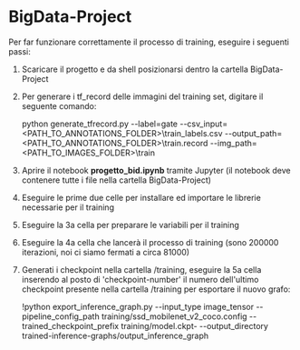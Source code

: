 # BigData-Project

Per far funzionare correttamente il processo di training, eseguire i seguenti passi:

1. Scaricare il progetto e da shell posizionarsi dentro la cartella BigData-Project
2. Per generare i tf_record delle immagini del training set, digitare il seguente comando:
   
   python generate_tfrecord.py --label=gate --csv_input=<PATH_TO_ANNOTATIONS_FOLDER>\train_labels.csv --output_path=<PATH_TO_ANNOTATIONS_FOLDER>\train.record --img_path=<PATH_TO_IMAGES_FOLDER>\train

3. Aprire il notebook **progetto_bid.ipynb** tramite Jupyter (il notebook deve contenere tutte i file nella cartella BigData-Project)
4. Eseguire le prime due celle per installare ed importare le librerie necessarie per il training
5. Eseguire la 3a cella per preparare le variabili per il training
6. Eseguire la 4a cella che lancerà il processo di training (sono 200000 iterazioni, noi ci siamo fermati a circa 81000)
7. Generati i checkpoint nella cartella /training, eseguire la 5a cella inserendo al posto di 'checkpoint-number' il numero dell'ultimo checkpoint presente nella cartella /training per esportare il nuovo grafo:

   !python export_inference_graph.py --input_type image_tensor --pipeline_config_path training/ssd_mobilenet_v2_coco.config --                 trained_checkpoint_prefix training/model.ckpt-<checkpoint-number> --output_directory trained-inference-graphs/output_inference_graph

